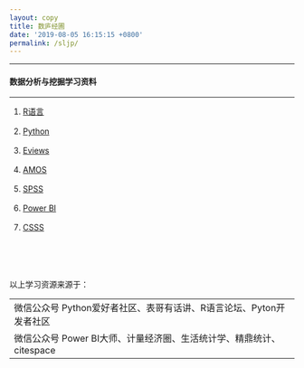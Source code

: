 ```yaml
---
layout: copy
title: 数庐经圃
date: '2019-08-05 16:15:15 +0800'
permalink: /sljp/
---
```


<style>
abbr {text-decoration: none;}
</style>
<hr><h4 class="btn btn-info btn-lg">数据分析与挖掘学习资料</h4><hr>
<ol class="rectangle-list">
<li><a href="http://lvxiong7zg.com/sljp/R" target="_blank"> R语言 </a></li><br>
<li><a href="http://lvxiong7zg.com/sljp/Python" target="_blank"> Python </a></li><br>
<li><a href="http://lvxiong7zg.com/sljp/Eviews" target="_blank"> Eviews </a></li><br>
<li><a href="http://lvxiong7zg.com/sljp/AMOS" target="_blank"> AMOS </a></li> <br>
<li><a href="http://lvxiong7zg.com/sljp/SPSS" target="_blank"> SPSS </a></li> <br>
<li><a href="http://lvxiong7zg.com/sljp/Power BI" target="_blank"> Power BI </a></li> <br>
<li><a href="http://lvxiong7zg.com/sljp/CSSS" target="_blank"> CSSS </a></li> <br>
</ol>

<br><br><br>
以上学习资源来源于：<br>
<table>
<tr><td>微信公众号 Python爱好者社区、表哥有话讲、R语言论坛、Pyton开发者社区</td>
<tr><td>微信公众号 Power BI大师、计量经济圈、生活统计学、精鼎统计、citespace</td>
